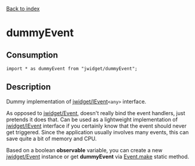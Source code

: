 [Back to index](../README.md)

# dummyEvent



## Consumption

	import * as dummyEvent from "jwidget/dummyEvent";

## Description

Dummy implementation of [jwidget/IEvent](IEvent.md)`<any>` interface.

As opposed to [jwidget/Event](Event.md), doesn't really bind the event handlers, just pretends it does that. Can be used as a lightweight implementation of [jwidget/IEvent](IEvent.md) interface if you certainly know that the event should never get triggered. Since the application usually involves many events, this can save quite a bit of memory and CPU.

Based on a boolean **observable** variable, you can create a new [jwidget/Event](Event.md) instance or get **dummyEvent** via [Event.make](Event.md#make) static method.
